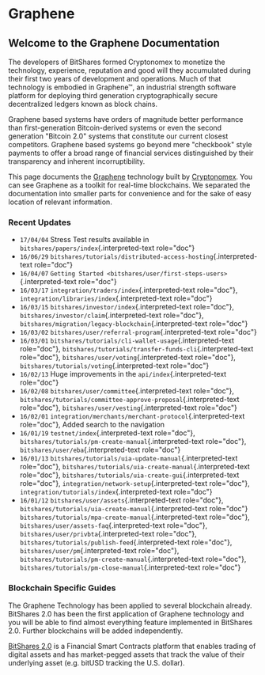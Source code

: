 # Graphene

## Welcome to the Graphene Documentation

The developers of BitShares formed Cryptonomex to monetize the
technology, experience, reputation and good will they accumulated during
their first two years of development and operations. Much of that
technology is embodied in Graphene™, an industrial strength software
platform for deploying third generation cryptographically secure
decentralized ledgers known as block chains.

Graphene based systems have orders of magnitude better performance than
first-generation Bitcoin-derived systems or even the second generation
\"Bitcoin 2.0\" systems that constitute our current closest competitors.
Graphene based systems go beyond mere \"checkbook\" style payments to
offer a broad range of financial services distinguished by their
transparency and inherent incorruptibility.

This page documents the
[Graphene](https://github.com/cryptonomex/graphene) technology built by
[Cryptonomex](http://cryptonomex.com). You can see Graphene as a toolkit
for real-time blockchains. We separated the documentation into smaller
parts for convenience and for the sake of easy location of relevant
information.

### Recent Updates

- `17/04/04` Stress Test results available in
  `bitshares/papers/index`{.interpreted-text role="doc"}
- `16/06/29`
  `bitshares/tutorials/distributed-access-hosting`{.interpreted-text
  role="doc"}
- `16/04/07`
  `Getting Started <bitshares/user/first-steps-users>`{.interpreted-text
  role="doc"}
- `16/03/17` `integration/traders/index`{.interpreted-text role="doc"},
  `integration/libraries/index`{.interpreted-text role="doc"}
- `16/03/15` `bitshares/investor/index`{.interpreted-text role="doc"},
  `bitshares/investor/claim`{.interpreted-text role="doc"},
  `bitshares/migration/legacy-blockchain`{.interpreted-text role="doc"}
- `16/03/02` `bitshares/user/referral-program`{.interpreted-text
  role="doc"}
- `16/03/01` `bitshares/tutorials/cli-wallet-usage`{.interpreted-text
  role="doc"},
  `bitshares/tutorials/transfer-funds-cli`{.interpreted-text
  role="doc"}, `bitshares/user/voting`{.interpreted-text role="doc"},
  `bitshares/tutorials/voting`{.interpreted-text role="doc"}
- `16/02/13` Huge improvements in the `api/index`{.interpreted-text
  role="doc"}
- `16/02/08` `bitshares/user/committee`{.interpreted-text role="doc"},
  `bitshares/tutorials/committee-approve-proposal`{.interpreted-text
  role="doc"}, `bitshares/user/vesting`{.interpreted-text role="doc"}
- `16/02/01` `integration/merchants/merchant-protocol`{.interpreted-text
  role="doc"}, Added search to the navigation
- `16/01/19` `testnet/index`{.interpreted-text role="doc"},
  `bitshares/tutorials/pm-create-manual`{.interpreted-text role="doc"},
  `bitshares/user/eba`{.interpreted-text role="doc"}
- `16/01/13` `bitshares/tutorials/uia-update-manual`{.interpreted-text
  role="doc"}, `bitshares/tutorials/uia-create-manual`{.interpreted-text
  role="doc"}, `bitshares/tutorials/uia-create-gui`{.interpreted-text
  role="doc"}, `integration/network-setup`{.interpreted-text
  role="doc"}, `integration/tutorials/index`{.interpreted-text
  role="doc"}
- `16/01/12` `bitshares/user/assets`{.interpreted-text role="doc"},
  `bitshares/tutorials/uia-create-manual`{.interpreted-text role="doc"}
  `bitshares/tutorials/mpa-create-manual`{.interpreted-text role="doc"},
  `bitshares/user/assets-faq`{.interpreted-text role="doc"},
  `bitshares/user/privbta`{.interpreted-text role="doc"},
  `bitshares/tutorials/publish-feed`{.interpreted-text role="doc"},
  `bitshares/user/pm`{.interpreted-text role="doc"},
  `bitshares/tutorials/pm-create-manual`{.interpreted-text role="doc"},
  `bitshares/tutorials/pm-close-manual`{.interpreted-text role="doc"}

### Blockchain Specific Guides

The Graphene Technology has been applied to several blockchain already.
BitShares 2.0 has been the first application of Graphene technology and
you will be able to find almost everything feature implemented in
BitShares 2.0. Further blockchains will be added independently.

[BitShares 2.0](http://BitShares.org) is a Financial Smart Contracts
platform that enables trading of digital assets and has market-pegged
assets that track the value of their underlying asset (e.g. bitUSD
tracking the U.S. dollar).
